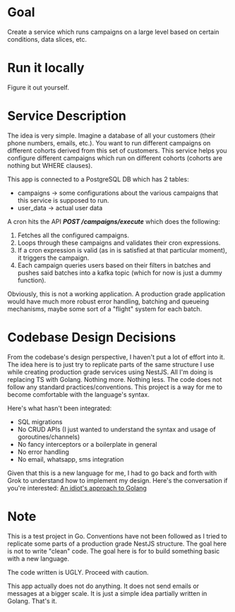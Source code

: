 # Goal

Create a service which runs campaigns on a large level based on certain conditions, data slices, etc.

# Run it locally

Figure it out yourself.

# Service Description

The idea is very simple. Imagine a database of all your customers (their phone numbers, emails, etc.). You want to run different campaigns on different cohorts derived from this set of customers. This service helps you configure different campaigns which run on different cohorts (cohorts are nothing but WHERE clauses).

This app is connected to a PostgreSQL DB which has 2 tables:
- campaigns -> some configurations about the various campaigns that this service is supposed to run.
- user_data -> actual user data

A cron hits the API **_POST /campaigns/execute_** which does the following:
1. Fetches all the configured campaigns.
2. Loops through these campaigns and validates their cron expressions.
3. If a cron expression is valid (as in is satisfied at that particular moment), it triggers the campaign.
4. Each campaign queries users based on their filters in batches and pushes said batches into a kafka topic (which for now is just a dummy function).

Obviously, this is not a working application. A production grade application would have much more robust error handling, batching and queueing mechanisms, maybe some sort of a "flight" system for each batch.

# Codebase Design Decisions

From the codebase's design perspective, I haven't put a lot of effort into it. The idea here is to just try to replicate parts of the same structure I use while creating production grade services using NestJS. All I'm doing is replacing TS with Golang. Nothing more. Nothing less. The code does not follow any standard practices/conventions. This project is a way for me to become comfortable with the language's syntax.


Here's what hasn't been integrated:
- SQL migrations
- No CRUD APIs (I just wanted to understand the syntax and usage of goroutines/channels)
- No fancy interceptors or a boilerplate in general
- No error handling
- No email, whatsapp, sms integration

Given that this is a new language for me, I had to go back and forth with Grok to understand how to implement my design. Here's the conversation if you're interested: [An idiot's approach to Golang](https://grok.com/share/c2hhcmQtMg%3D%3D_13c97adb-79cd-4db6-b963-ef993b670824)

# Note

This is a test project in Go. Conventions have not been followed as I tried to replicate some parts of a production grade NestJS structure. The goal here is not to write "clean" code. The goal here is for to build something basic with a new language. 

The code written is UGLY. Proceed with caution.

This app actually does not do anything. It does not send emails or messages at a bigger scale. It is just a simple idea partially written in Golang. That's it.